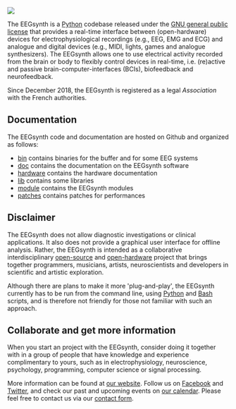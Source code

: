![](doc/figures/EEGsynth_logo.svg?sanitize=true)

The EEGsynth is a [Python](https://www.python.org/) codebase released under the [GNU general public license]( https://en.wikipedia.org/wiki/GNU_General_Public_License) that provides a real-time interface between (open-hardware) devices for electrophysiological recordings (e.g., EEG, EMG and ECG) and analogue and digital devices (e.g., MIDI, lights, games and analogue synthesizers). The EEGsynth allows one to use electrical activity recorded from the brain or body to flexibly control devices in real-time, i.e. (re)active and passive brain-computer-interfaces (BCIs), biofeedback and neurofeedback.

Since December 2018, the EEGsynth is registered as a legal _Association_ with the French authorities.

## Documentation

The EEGsynth code and documentation are hosted on Github and organized as follows:

 * [bin](bin) contains binaries for the buffer and for some EEG systems
 * [doc](doc) contains the documentation on the EEGsynth software
 * [hardware](hardware) contains the hardware documentation
 * [lib](lib) contains some libraries
 * [module](module) contains the EEGsynth modules
 * [patches](patches) contains patches for performances

## Disclaimer

The EEGsynth does not allow diagnostic investigations or clinical applications. It also does not provide a graphical user interface for offline analysis. Rather, the EEGsynth is intended as a collaborative interdisciplinary [open-source](https://opensource.com/open-source-way) and [open-hardware](https://opensource.com/resources/what-open-hardware) project that brings together programmers, musicians, artists, neuroscientists and developers in scientific and artistic exploration.

Although there are plans to make it more 'plug-and-play', the EEGsynth currently has to be run from the command line, using [Python](https://www.python.org/) and [Bash](https://en.wikipedia.org/wiki/Bash_%28Unix_shell%29) scripts, and is therefore not friendly for those not familiar with such an approach.

## Collaborate and get more information

When you start an project with the EEGsynth, consider doing it together with in a group of people that have knowledge and experience complimentary to yours, such as in electrophysiology, neuroscience, psychology, programming, computer science or signal processing.

More information can be found at [our website](https://www.eegsynth.org).  Follow us on [Facebook](https://www.facebook.com/EEGsynth/) and [Twitter](https://twitter.com/eegsynth), and check our past and upcoming events on [our calendar](http://www.eegsynth.org/?calendar=eegsynth-calendar). Please feel free to contact us via our [contact form](http://www.eegsynth.org/?page_id=233).
